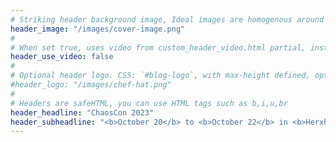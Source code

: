 ```yaml
---
# Striking header background image, Ideal images are homogenous around the centre and contrasting to the text. Non-ideal images can use `title_guard`
header_image: "/images/cover-image.png"
#
# When set true, uses video from custom_header_video.html partial, instead of header_image
header_use_video: false
#
# Optional header logo. CSS: `#blog-logo`, with max-height defined, optimize to prevent scaling
#header_logo: "/images/chef-hat.png"
#
# Headers are safeHTML, you can use HTML tags such as b,i,u,br
header_headline: "ChaosCon 2023"
header_subheadline: "<b>October 20</b> to <b>October 22</b> in <b>Herxheim bei Landau</b>"
---
```

